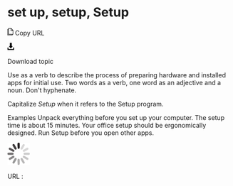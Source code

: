 # set up, setup, Setup

![Copy URL](media/set-up-setup/Copy.png)
Copy URL

![Download](media/set-up-setup/Download.png)

Download topic

Use as a verb to describe the process of preparing hardware and installed apps for initial use. Two words as a verb, one word as an adjective and a noun. Don't hyphenate.

Capitalize *Setup* when it refers to the Setup program. 

Examples
Unpack everything before you set up your computer.
The setup time is about 15 minutes.
Your office setup should be ergonomically designed.
Run Setup before you open other apps. 

![In progress](media/set-up-setup/activity-large.gif)

URL :
